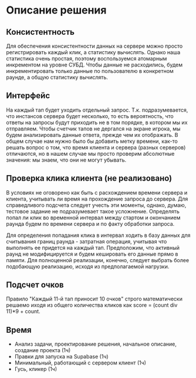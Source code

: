 # Описание решения

## Консистентность

Для обеспечения консистентности данных на сервере можно просто регистрировать каждый клик, а статистику вычислять. Однако наша статистика очень простая, поэтому воспользуемся атомарным инкрементом на уровне СУБД. Чтобы данные не расходились, будем инкрементировать только данные по пользователю в конкретном раунде, а общую статистику вычислять. 

## Интерфейс

На каждый тап будет уходить отдельный запрос. Т.к. подразумевается, что инстансов сервера будет несколько, то есть вероятность, что ответы на запросы будут приходить не в том порядке, в котором мы их отправляем. Чтобы счетчик тапов не дергался на экране игрока, мы будем анализировать данные ответа, прежде чем их отображать. В общем случае нам нужно было бы добавить метку времени, как-то решать вопрос о том, что время клиента и сервера (разных серверов) отличаются, но в нашем случае мы просто проверим абсолютные значения: мы знаем, что они не могут убывать.

## Проверка клика клиента (не реализовано)

В условиях не оговорено как быть с расхождением времени сервера и клиента, учитывать ли время на прохождение запроса до сервера. Для справедливого подсчета следует учесть эти моменты, однако, думаю, тестовое задание не подразумевает такое усложнение. Определять попал ли клик во временной интервал между стартом и окончанием раунда будем по времени сервера и по факту обработки запроса.

Для определения попадания клика в интервал ходить в базу данных для считывания границ раунда - затратная операция, учитывая что выполнять ее придется на каждый тап. Предположим, что активный раунд не модифицируется и будем кешировать его данные прямо в памяти. Для полноценной реализации, конечно, следует выбрать более подобающую реализацию, исходя из предполагаемой нагрузки.

## Подсчет очков

Правило "Каждый 11-й тап приносит 10 очков" строго математически решаемо иходя из общего количества кликов как score = (count div 11)*9 + count. 

## Время
- Анализ задачи, проектирование решения, начальное описание, создание проекта (1ч)
- Правки для запуска на Supabase (1ч)
- Минимальный, работающий с сервером клиент (1ч)
- Гусь, кликер (1ч)
